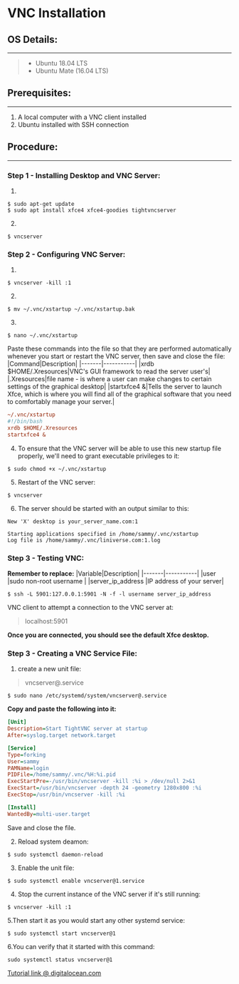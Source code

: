 # VNC Installation

## OS Details:
---
> * Ubuntu 18.04 LTS
> * Ubuntu Mate (16.04 LTS)

## Prerequisites:
---
1. A local computer with a VNC client installed
2. Ubuntu installed with SSH connection

## Procedure:
---

### Step 1 - Installing Desktop and VNC Server:
1. 
```shell
$ sudo apt-get update
$ sudo apt install xfce4 xfce4-goodies tightvncserver
```
2.
```shell
$ vncserver
```

### Step 2 - Configuring VNC Server:

1. 
```shell
$ vncserver -kill :1
```
2. 
```shell
$ mv ~/.vnc/xstartup ~/.vnc/xstartup.bak
```
3. 
```shell
$ nano ~/.vnc/xstartup
```
Paste these commands into the file so that they are performed automatically whenever you start or restart the VNC server, then save and close the file:
|Command|Description|
|-------|-----------|
|xrdb $HOME/.Xresources|VNC's GUI framework to read the server user's|
|.Xresources|file name - is where a user can make changes to certain settings of the graphical desktop|
|startxfce4 &|Tells the server to launch Xfce, which is where you will find all of the graphical software that you need to comfortably manage your server.|

```ini
~/.vnc/xstartup
#!/bin/bash
xrdb $HOME/.Xresources
startxfce4 &
```
4. To ensure that the VNC server will be able to use this new startup file properly, we'll need to grant executable privileges to it:
```shell
$ sudo chmod +x ~/.vnc/xstartup
```
5. Restart of the VNC server:
```shell
$ vncserver
```
6. The server should be started with an output similar to this:
```shell
New 'X' desktop is your_server_name.com:1

Starting applications specified in /home/sammy/.vnc/xstartup
Log file is /home/sammy/.vnc/liniverse.com:1.log
```

### Step 3 - Testing VNC:

**Remember to replace:**
|Variable|Description|
|-------|-----------|
|user |sudo non-root username |
|server_ip_address |IP address of your server|

```shell
$ ssh -L 5901:127.0.0.1:5901 -N -f -l username server_ip_address
```

VNC client to attempt a connection to the VNC server at:
>localhost:5901

**Once you are connected, you should see the default Xfce desktop.**

### Step 3 - Creating a VNC Service File:
1. create a new unit file: 
> vncserver@.service
```
$ sudo nano /etc/systemd/system/vncserver@.service
```
**Copy and paste the following into it:**

```ini
[Unit]
Description=Start TightVNC server at startup
After=syslog.target network.target

[Service]
Type=forking
User=sammy
PAMName=login
PIDFile=/home/sammy/.vnc/%H:%i.pid
ExecStartPre=-/usr/bin/vncserver -kill :%i > /dev/null 2>&1
ExecStart=/usr/bin/vncserver -depth 24 -geometry 1280x800 :%i
ExecStop=/usr/bin/vncserver -kill :%i

[Install]
WantedBy=multi-user.target
```
Save and close the file.

2. Reload system deamon:
```shell 
$ sudo systemctl daemon-reload
```
3. Enable the unit file:
```shell
$ sudo systemctl enable vncserver@1.service
```
4. Stop the current instance of the VNC server if it's still running:
```shell
$ vncserver -kill :1
```
5.Then start it as you would start any other systemd service:
```shell
$ sudo systemctl start vncserver@1
```
6.You can verify that it started with this command:
```shell
sudo systemctl status vncserver@1
```

[Tutorial link @ digitalocean.com](https://www.digitalocean.com/community/tutorials/how-to-install-and-configure-vnc-on-ubuntu-16-04)